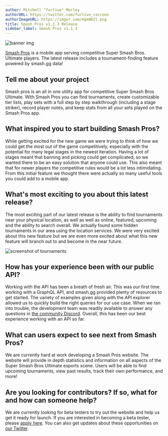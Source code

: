 ```yaml
---
author: Mitchell "furtive" Morley
authorURL: https://twitter.com/furtive_raccoon
authorImageURL: https://imgur.com/HgkWbZt.png
title: Smash Pros v1.1.3 Release
sidebar_label: Smash Pros v1.1.3
---
```


![banner img](https://cdn.discordapp.com/attachments/164614309241028608/566463083309039617/Smash_Pros_Feature_twitter2.png)

<a href="https://play.google.com/store/apps/details?id=com.smashpros.mobile&hl=en_CA" target="_blank">Smash Pros</a>
 is a mobile app serving competitive Super Smash Bros. Ultimate players.
The latest release includes a tournament-finding feature powered by smash.gg data!

<!--truncate-->

## Tell me about your project

Smash pros is an all in one utility app for competitive Super Smash Bros Ultimate.
With Smash Pros you can find tournaments, create customizable tier lists, play sets with
 a full step by step walkthrough (including a stage striker), record player notes,
 and keep stats from all your sets played on the Smash Pros app.

## What inspired you to start building Smash Pros?

While getting excited for the new game we were trying to think of how we could get the most
 out of the game competitively, especially with the potential for many legal stages in
 the newest iteration.
Having a lot of stages meant that banning and picking could get complicated, so we wanted there
 to be an easy solution that anyone could use.
 This also meant that for newer players the competitive rules would be a lot less intimidating.
From this initial feature we thought there were actually so many useful tools you could add to a mobile app.

## What's most exciting to you about this latest release?

The most exciting part of our latest release is the ability to find tournaments near your physical location,
 as well as well as online, featured, upcoming and the ability to search overall.
We actually found some hidden tournaments in our area using the location services.
We were very excited about this new feature but we are even more excited about what this new feature will branch
 out to and become in the near future.

![screenshot of tournaments](https://media.discordapp.net/attachments/529812519817052164/567210096401317894/Screenshot_20190414-234906__01.jpg?width=468&height=857)

## How has your experience been with our public API?

Working with the API has been a breath of fresh air.
This was our first time working with a GraphQL API, and smash.gg provided plenty of resources to get started.
The variety of examples given along with the API explorer allowed us to quickly build the right queries for our use case.
When we ran into trouble, the development team was readily available to answer any questions in
 [the community Discord](/docs/join-discord).
Overall, this has been our best experience working with an API so far.

## What can users expect to see next from Smash Pros?

We are currently hard at work developing a Smash Pros website.
The website will provide in depth statistics and information on all aspects of the Super Smash Bros Ultimate esports scene.
Users will be able to find upcoming tournaments, view past results, track their own performance, and more!

## Are you looking for contributors? If so, what for and how can someone help?

We are currently looking for beta testers to try out the website and help us get it ready for launch.
If you are interested in becoming a beta tester, please <a href="https://forms.gle/BRaJJTHF6stF74py9" target="_blank">apply here</a>.
You can also get updates about these opportunities on <a href="https://twitter.com/SmashProsApp" target="_blank">our Twitter</a>.
